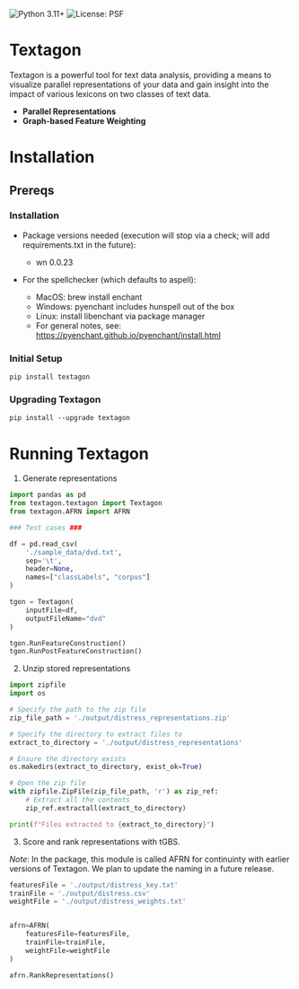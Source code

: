 ![Python 3.11+](https://img.shields.io/badge/python-3.11%2B-blue.svg) ![License: PSF](https://img.shields.io/badge/License-MIT-blue.svg)




# Textagon

Textagon is a powerful tool for text data analysis, providing a means to visualize parallel representations of your data and gain insight into the impact of various lexicons on two classes of text data. 
- **Parallel Representations**
- **Graph-based Feature Weighting**



# Installation


## Prereqs

### Installation 

- Package versions needed (execution will stop via a check; will add requirements.txt in the future):
    - wn 0.0.23

- For the spellchecker (which defaults to aspell):
    - MacOS: brew install enchant
    - Windows: pyenchant includes hunspell out of the box
    - Linux: install libenchant via package manager
    - For general notes, see: https://pyenchant.github.io/pyenchant/install.html


### Initial Setup
```
pip install textagon 
```

### Upgrading Textagon
```
pip install --upgrade textagon 
```


# Running Textagon 

1. Generate representations

```python
import pandas as pd
from textagon.textagon import Textagon
from textagon.AFRN import AFRN

### Test cases ###

df = pd.read_csv(
    './sample_data/dvd.txt', 
    sep='\t', 
    header=None, 
    names=["classLabels", "corpus"]
)

tgon = Textagon(
    inputFile=df, 
    outputFileName="dvd"
)

tgon.RunFeatureConstruction()
tgon.RunPostFeatureConstruction()

```

2. Unzip stored representations

```python
import zipfile
import os

# Specify the path to the zip file
zip_file_path = './output/distress_representations.zip'

# Specify the directory to extract files to
extract_to_directory = './output/distress_representations'

# Ensure the directory exists
os.makedirs(extract_to_directory, exist_ok=True)

# Open the zip file
with zipfile.ZipFile(zip_file_path, 'r') as zip_ref:
    # Extract all the contents
    zip_ref.extractall(extract_to_directory)

print(f"Files extracted to {extract_to_directory}")
```

3. Score and rank representations with tGBS.

_Note_: In the package, this module is called AFRN for continuinty with earlier versions of Textagon. 
We plan to update the naming in a future release. 

```python
featuresFile = './output/distress_key.txt'
trainFile = './output/distress.csv'
weightFile = './output/distress_weights.txt'


afrn=AFRN(
	featuresFile=featuresFile,
	trainFile=trainFile,
	weightFile=weightFile
)

afrn.RankRepresentations()

```
